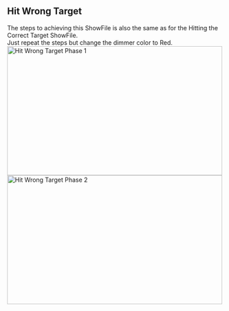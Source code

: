 ## Hit Wrong Target
The steps to achieving this ShowFile is also the same as for the Hitting the Correct Target ShowFile.<br>
Just repeat the steps but change the dimmer color to Red.
<br>
<img src="Captures/.jpg" alt="Hit Wrong Target Phase 1" width="500" height="300"/>
<br>
<img src="Captures/.jpg" alt="Hit Wrong Target Phase 2" width="500" height="300"/>
